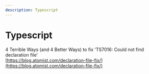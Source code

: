 ```yaml
---
description: Typescript
---
```


# Typescript

4 Terrible Ways \(and 4 Better Ways\) to fix 'TS7016: Could not find declaration file'  
[https://blog.atomist.com/declaration-file-fix/](https://blog.atomist.com/declaration-file-fix/)

